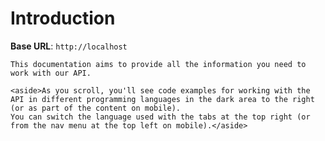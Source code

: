 # Introduction



<aside>
    <strong>Base URL</strong>: <code>http://localhost</code>
</aside>

    This documentation aims to provide all the information you need to work with our API.

    <aside>As you scroll, you'll see code examples for working with the API in different programming languages in the dark area to the right (or as part of the content on mobile).
    You can switch the language used with the tabs at the top right (or from the nav menu at the top left on mobile).</aside>
